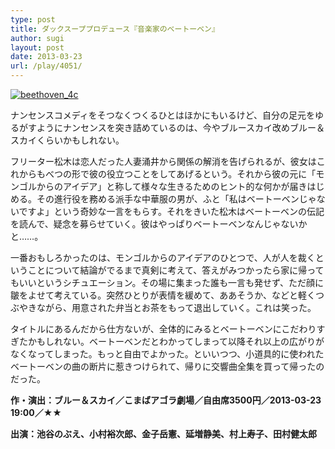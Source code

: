 ```yaml
---
type: post
title: ダックスーププロデュース『音楽家のベートーベン』
author: sugi
layout: post
date: 2013-03-23
url: /play/4051/
---
```

<a href="http://i1.wp.com/asharpminor.com/wp-content/uploads/2013/03/beethoven_4c.jpg" onclick="_gaq.push(['_trackEvent', 'outbound-article', 'http://i1.wp.com/asharpminor.com/wp-content/uploads/2013/03/beethoven_4c.jpg?resize=170%2C240', '']);" ><img src="http://i1.wp.com/asharpminor.com/wp-content/uploads/2013/03/beethoven_4c.jpg?resize=170%2C240" alt="beethoven_4c" class="alignleft wp-image-4052" data-recalc-dims="1" /></a>

ナンセンスコメディをそつなくつくるひとはほかにもいるけど、自分の足元をゆるがすようにナンセンスを突き詰めているのは、今やブルースカイ改めブルー＆スカイくらいかもしれない。

フリーター松木は恋人だった人妻涌井から関係の解消を告げられるが、彼女はこれからもべつの形で彼の役立つことをしてあげるという。それから彼の元に「モンゴルからのアイデア」と称して様々な生きるためのヒント的な何かが届きはじめる。その進行役を務める派手な中華服の男が、ふと「私はベートーベンじゃないですよ」という奇妙な一言をもらす。それをきいた松木はベートーベンの伝記を読んで、疑念を募らせていく。彼はやっぱりベートーベンなんじゃないかと……。

一番おもしろかったのは、モンゴルからのアイデアのひとつで、人が人を裁くということについて結論がでるまで真剣に考えて、答えがみつかったら家に帰ってもいいというシチュエーション。その場に集まった誰も一言も発せず、ただ顔に皺をよせて考えている。突然ひとりが表情を緩めて、ああそうか、などと軽くつぶやきながら、用意された弁当とお茶をもって退出していく。これは笑った。

タイトルにあるんだから仕方ないが、全体的にみるとベートーベンにこだわりすぎたかもしれない。ベートーベンだとわかってしまって以降それ以上の広がりがなくなってしまった。もっと自由でよかった。といいつつ、小道具的に使われたベートーベンの曲の断片に惹きつけられて、帰りに交響曲全集を買って帰ったのだった。

**作・演出：ブルー＆スカイ／こまばアゴラ劇場／自由席3500円／2013-03-23 19:00／★★**

**出演：池谷のぶえ、小村裕次郎、金子岳憲、延増静美、村上寿子、田村健太郎**
